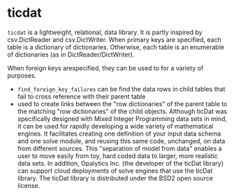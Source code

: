 # ticdat

`ticdat` is a lightweight, relational, data library. It is partly inspired by csv.DictReader
and csv.DictWriter.  When primary keys are specified, each table is a dictionary of dictionaries.
Otherwise, each table is an enumerable of dictionaries (as in DictReader/DictWriter). 

When foreign keys arespecified, they can be used to for a variety of purposes.
  * `find_foreign_key_failures` can be find the data rows in child tables that fail to cross reference with their parent table
  * used to create links between the "row dictionaries" of the parent table to the matching
"row dictionaries" of the child objects.
Although ticDat was specifically designed with Mixed Integer Programming data sets in mind, it can be used for
rapidly developing a wide variety of mathematical engines. It facilitates creating one definition of your
input data schema and one solve module, and reusing this same code, unchanged, on data from different
sources. This "separation of model from data" enables a user to move easily from toy, hard coded data to
larger, more realistic data sets. In addition, Opalytics Inc. (the developer of the ticDat library) can support
cloud deployments of solve engines that use the ticDat library.
The ticDat library is distributed under the BSD2 open source license.
